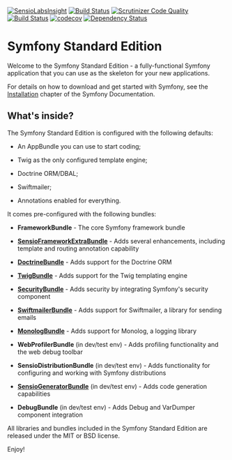 [![SensioLabsInsight](https://insight.sensiolabs.com/projects/20452bef-a257-4a1f-8f95-6a386f4c1991/mini.png)](https://insight.sensiolabs.com/projects/20452bef-a257-4a1f-8f95-6a386f4c1991) [![Build Status](https://travis-ci.org/AndrewTomMet/clientBase.svg?branch=master)](https://travis-ci.org/AndrewTomMet/clientBase) [![Scrutinizer Code Quality](https://scrutinizer-ci.com/g/AndrewTomMet/clientBase/badges/quality-score.png?b=master)](https://scrutinizer-ci.com/g/AndrewTomMet/clientBase/?branch=master) [![Build Status](https://scrutinizer-ci.com/g/AndrewTomMet/clientBase/badges/build.png?b=master)](https://scrutinizer-ci.com/g/AndrewTomMet/clientBase/build-status/master) [![codecov](https://codecov.io/gh/AndrewTomMet/clientBase/branch/master/graph/badge.svg)](https://codecov.io/gh/AndrewTomMet/clientBase) [![Dependency Status](https://www.versioneye.com/user/projects/587f4545452b830054c170bf/badge.svg?style=flat-square)](https://www.versioneye.com/user/projects/587f4545452b830054c170bf)

Symfony Standard Edition
========================

Welcome to the Symfony Standard Edition - a fully-functional Symfony
application that you can use as the skeleton for your new applications.

For details on how to download and get started with Symfony, see the
[Installation][1] chapter of the Symfony Documentation.

What's inside?
--------------

The Symfony Standard Edition is configured with the following defaults:

  * An AppBundle you can use to start coding;

  * Twig as the only configured template engine;

  * Doctrine ORM/DBAL;

  * Swiftmailer;

  * Annotations enabled for everything.

It comes pre-configured with the following bundles:

  * **FrameworkBundle** - The core Symfony framework bundle

  * [**SensioFrameworkExtraBundle**][6] - Adds several enhancements, including
    template and routing annotation capability

  * [**DoctrineBundle**][7] - Adds support for the Doctrine ORM

  * [**TwigBundle**][8] - Adds support for the Twig templating engine

  * [**SecurityBundle**][9] - Adds security by integrating Symfony's security
    component

  * [**SwiftmailerBundle**][10] - Adds support for Swiftmailer, a library for
    sending emails

  * [**MonologBundle**][11] - Adds support for Monolog, a logging library

  * **WebProfilerBundle** (in dev/test env) - Adds profiling functionality and
    the web debug toolbar

  * **SensioDistributionBundle** (in dev/test env) - Adds functionality for
    configuring and working with Symfony distributions

  * [**SensioGeneratorBundle**][13] (in dev/test env) - Adds code generation
    capabilities

  * **DebugBundle** (in dev/test env) - Adds Debug and VarDumper component
    integration

All libraries and bundles included in the Symfony Standard Edition are
released under the MIT or BSD license.

Enjoy!

[1]:  https://symfony.com/doc/3.1/setup.html
[6]:  https://symfony.com/doc/current/bundles/SensioFrameworkExtraBundle/index.html
[7]:  https://symfony.com/doc/3.1/doctrine.html
[8]:  https://symfony.com/doc/3.1/templating.html
[9]:  https://symfony.com/doc/3.1/security.html
[10]: https://symfony.com/doc/3.1/email.html
[11]: https://symfony.com/doc/3.1/logging.html
[12]: https://symfony.com/doc/3.1/assetic/asset_management.html
[13]: https://symfony.com/doc/current/bundles/SensioGeneratorBundle/index.html
